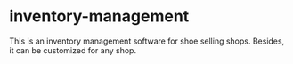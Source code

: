 # inventory-management
This is an inventory management software for shoe selling shops. Besides, it can be customized for any shop.
